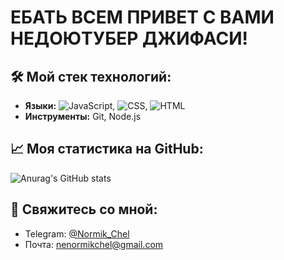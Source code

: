 # ЕБАТЬ ВСЕМ ПРИВЕТ С ВАМИ НЕДОЮТУБЕР ДЖИФАСИ!

## 🛠 Мой стек технологий:
*   **Языки:** ![JavaScript](https://img.shields.io/badge/JavaScript-F7DF1E?style=for-the-badge&logo=javascript&logoColor=black), ![CSS](https://simpleicons.org/icons/css.svg), ![HTML](https://simpleicons.org/icons/htmx.svg)
*   **Инструменты:** Git, Node.js

## 📈 Моя статистика на GitHub:
![Anurag's GitHub stats](https://github-readme-stats.vercel.app/api?username=NormikChel)

## 🔗 Свяжитесь со мной:
*   Telegram: [@Normik_Chel](https://t.me/Normik_Chel)
*   Почта: nenormikchel@gmail.com

